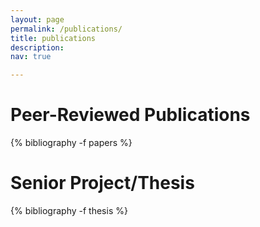 ```yaml
---
layout: page
permalink: /publications/
title: publications
description: 
nav: true

---
```


<div class="publications">
<h1>Peer-Reviewed Publications</h1>
{% bibliography -f papers %}
<h1>Senior Project/Thesis</h1>
{% bibliography -f thesis %}
<!-- <h1>Presentations</h1> -->
</div>
